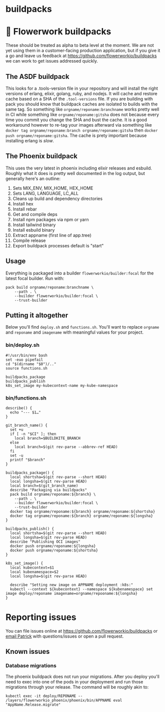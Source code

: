 # buildpacks

# 🌸 Flowerwork buildpacks

These should be treated as alpha to beta level at the moment. We are not yet using them in a customer-facing production application, but if you give it a go and leave us feedback at https://github.com/flowerworkio/buildpacks we can work to get issues addressed quickly.

## The ASDF buildpack

This looks for a .tools-version file in your repository and will install the right versions of erlang, elixir, golang, ruby, and nodejs. It will cache and restore cache based on a SHA of the `.tool-versions` file. If you are building with pack you should know that buildpack caches are isolated to builds with the same tag. So something like `orgname/reponame:branchname` works pretty well in CI while something like `orgname/reponame:gitsha` does not because every time you commit you change the SHA and bust the cache. It is a good workaround however to re-tag your images afterward via something like `docker tag orgname/reponame:branch orgname/reponame:gitsha` then `docker push orgname/reponame:gitsha`. The cache is prety important because installing erlang is _slow_.

## The Phoenix buildpack

This uses the very latest in phoenix including elixir releases and esbuild. Roughly what it does is pretty well documented in the log output, but generally here's an outline:
1. Sets MIX_ENV, MIX_HOME, HEX_HOME
2. Sets LANG, LANGUAGE, LC_ALL
3. Cleans up build and dependency directories
4. Install hex
5. Install rebar
6. Get and compile deps
7. Install npm packages via npm or yarn
8. Install tailwind binary
9. Install esbuild binary
10. Extract appname (first line of app.tree)
11. Compile release
12. Export buildpack processes default is "start"

## Usage

Everything is packaged into a builder `flowerworkio/builder:focal` for the latest focal builder. Run with:

```
pack build orgname/reponame:branchname \
    --path . \
    --builder flowerworkio/builder:focal \
    --trust-builder
```

## Putting it altogether

Below you'll find `deploy.sh` and `functions.sh`. You'll want to replace `orgname` and `reponame` and `imagename` with meaningful values for your project. 

### bin/deploy.sh

```shell
#!/usr/bin/env bash
set -euo pipefail
cd "$(dirname "$0")/.."
source functions.sh

buildpacks_package
buildpacks_publish
k8s_set_image my-kubecontext-name my-kube-namespace
```

### bin/functions.sh

```shell
describe() {
  echo "--- $1…"
}

git_branch_name() {
  set +u
  if [ -n "$CI" ]; then
    local branch=$BUILDKITE_BRANCH
  else
    local branch=$(git rev-parse --abbrev-ref HEAD)
  fi
  set -u
  printf "$branch"
}

buildpacks_package() {
  local shortsha=$(git rev-parse --short HEAD)
  local longsha=$(git rev-parse HEAD)
  local branch=$(git_branch_name)
  describe "Packaging via buildpacks"
  pack build orgname/reponame:${branch} \
    --path . \
    --builder flowerworkio/builder:focal \
    --trust-builder
  docker tag orgname/reponame:${branch} orgname/reponame:${shortsha}
  docker tag orgname/reponame:${branch} orgname/reponame:${longsha}
}

buildpacks_publish() {
  local shortsha=$(git rev-parse --short HEAD)
  local longsha=$(git rev-parse HEAD)
  describe "Publishing OCI images"
  docker push orgname/reponame:${longsha}
  docker push orgname/reponame:${shortsha}
}

k8s_set_image() {
  local kubecontext=$1
  local kubenamespace=$2
  local longsha=$(git rev-parse HEAD)

  describe "Setting new image on APPNAME deployment :k8s:"
  kubectl --context ${kubecontext} --namespace ${kubenamespace} set image deploy/reponame imagename=orgname/repooname:${longsha}
}
```

# Reporting issues

You can file issues online at https://github.com/flowerworkio/buildpacks or [email Patrick](mailto:patrick@flowerwork.io) with questions/issues or open a pull request.

## Known issues

### Database migrations

The phoenix buildpack does not run your migrations. After you deploy you'll need to exec into one of the pods in your deployment and run those migrations through your release. The command will be roughly akin to:

```
kubectl exec -it deploy/REPONAME -- /layers/flowerworkio_phoenix/phoenix/bin/APPNAME eval "AppName.Release.migrate"
```
